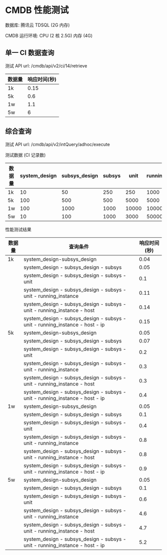 # CMDB 性能测试

数据库: 腾讯云 TDSQL (2G 内存)

CMDB 运行环境: CPU (2 核 2.5G) 内存 (4G)

## 单一 CI 数据查询

测试 API url: /cmdb/api/v2/ci/14/retrieve

|数据量|响应时间(秒)|
|-----|--------|
|1k|0.15|
|5k|0.6|
|1w|1.1|
|5w|6|

## 综合查询

测试 API url: /cmdb/api/v2/intQuery/adhoc/execute

测试数据 (CI 记录数)

|数据量|system_design|subsys_design|subsys|unit|running_instance|host|ip_addr|
| ----- | --------- | ----------- | ---- | --- | ------------- | ---|-------|
|1k|10|50|250|250|1000|1000|1000|
|5k|100|500|500|5000|5000|5000|5000|
|1w|100|1000|1000|10000|10000|10000|10000|
|5w|10|100|1000|3000|50000|50000|50000|

性能测试结果

| 数据量 | 查询条件                                                                     | 响应时间 (秒) |
| ------ | ---------------------------------------------------------------------------- | ------------- |
| 1k     | system_design-subsys_design                                                  | 0.04          |
|        | system_design - subsys_design - subsys                                       | 0.05          |
|        | system_design - subsys_design - subsys - unit                                | 0.1           |
|        | system_design - subsys_design - subsys - unit - running_instance             | 0.11          |
|        | system_design - subsys_design - subsys - unit - running_instance - host      | 0.14          |
|        | system_design - subsys_design - subsys - unit - running_instance - host - ip | 0.15          |
| 5k     | system_design-subsys_design                                                  | 0.05          |
|        | system_design - subsys_design - subsys                                       | 0.07          |
|        | system_design - subsys_design - subsys - unit                                | 0.2           |
|        | system_design - subsys_design - subsys - unit - running_instance             | 0.3           |
|        | system_design - subsys_design - subsys - unit - running_instance - host      | 0.3           |
|        | system_design - subsys_design - subsys - unit - running_instance - host - ip | 0.4           |
| 1w     | system_design-subsys_design                                                  | 0.05          |
|        | system_design - subsys_design - subsys                                       | 0.1           |
|        | system_design - subsys_design - subsys - unit                                | 0.4           |
|        | system_design - subsys_design - subsys - unit - running_instance             | 0.8           |
|        | system_design - subsys_design - subsys - unit - running_instance - host      | 0.8           |
|        | system_design - subsys_design - subsys - unit - running_instance - host - ip | 0.9           |
| 5w     | system_design-subsys_design                                                  | 0.05          |
|        | system_design - subsys_design - subsys                                       | 0.1           |
|        | system_design - subsys_design - subsys - unit                                | 0.6           |
|        | system_design - subsys_design - subsys - unit - running_instance             | 4.6           |
|        | system_design - subsys_design - subsys - unit - running_instance - host      | 4.7           |
|        | system_design - subsys_design - subsys - unit - running_instance - host - ip | 5.2           |
